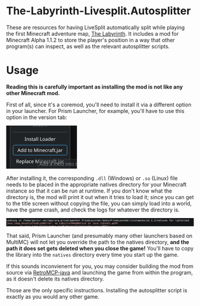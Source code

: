 # The-Labyrinth-Livesplit.Autosplitter

These are resources for having LiveSplit automatically split while playing the first Minecraft adventure map, [The Labyrinth](https://www.minecraftforum.net/forums/mapping-and-modding-java-edition/maps/1454461-adv-the-labyrinth-a-dungeon-map-third-semifinal). It includes a mod for Minecraft Alpha 1.1.2 to store the player's position in a way that other program(s) can inspect, as well as the relevant autosplitter scripts.

# Usage

**Reading this is carefully important as installing the mod is not like any other Minecraft mod.**

First of all, since it's a coremod, you'll need to install it via a different option in your launcher. For Prism Launcher, for example, you'll have to use this option in the version tab: 

![alt text](img/prismlauncher_coremod.png)

After installing it, the corresponding `.dll` (Windows) or `.so` (Linux) file needs to be placed in the appropriate natives directory for your Minecraft instance so that it can be run at runtime. If you don't know what the directory is, the mod will print it out when it tries to load it; since you can get to the title screen without copying the file, you can simply load into a world, have the game crash, and check the logs for whatever the directory is.

![alt text](img/prismlauncher_natives_print.png)

That said, Prism Launcher (and presumably many other launchers based on MultiMC) will not let you override the path to the natives directory, **and the path it does set gets deleted when you close the game!** You'll have to copy the library into the `natives` directory every time you start up the game. 

If this sounds inconvienent for you, you may consider building the mod from source via [RetroMCP-java](http://github.com/MCPHackers/RetroMCP-Java) and launching the game from within the program, as it doesn't delete its natives directory.

Those are the only specific instructions. Installing the autosplitter script is exactly as you would any other game.